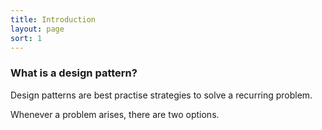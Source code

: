 ```yaml
---
title: Introduction
layout: page
sort: 1
---
```


### What is a design pattern?

Design patterns are best practise strategies to solve a recurring problem.


Whenever a problem arises, there are two options.

